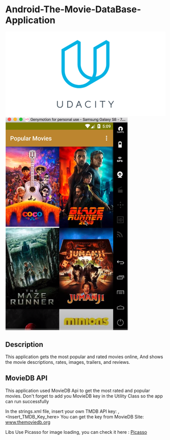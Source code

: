 # Android-The-Movie-DataBase-Application
![](https://github.com/darraghmerrick/Android-The-Movie-DataBase-Application/blob/master/udacity-1.png)
![](https://github.com/darraghmerrick/Android-The-Movie-DataBase-Application/blob/master/popularMovies.png)

## Description
This application gets the most popular and rated movies online, And shows the movie descriptions, rates, images, trailers, and reviews.

## MovieDB API
This application used MovieDB Api to get the most rated and popular movies. Don't forget to add you MovieDB key in the Utility Class so the app can run successfully

In the strings.xml file, insert your own TMDB API key:
<string name="tmdb_api_key">,<Insert_TMDB_Key_here></string>
You can get the key from MovieDB Site: www.themoviedb.org

Libs
Use Picasso for image loading, you can check it here : [Picasso](https://github.com/square/picasso)
